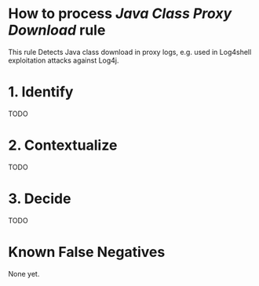 # How to process *Java Class Proxy Download* rule
This rule Detects Java class download in proxy logs, e.g. used in Log4shell exploitation attacks against Log4j.

# 1. Identify
TODO

# 2. Contextualize
TODO

# 3. Decide
TODO

# Known False Negatives
None yet.
